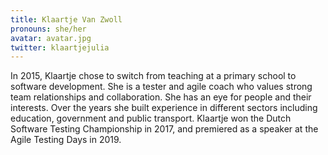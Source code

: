 ```yaml
---
title: Klaartje Van Zwoll
pronouns: she/her
avatar: avatar.jpg
twitter: klaartjejulia
---
```


In 2015, Klaartje chose to switch from teaching at a primary school to software development. She is a tester and agile coach who values strong team relationships and collaboration. She has an eye for people and their interests. Over the years she built experience in different sectors including education, government and public transport. Klaartje won the Dutch Software Testing Championship in 2017, and premiered as a speaker at the Agile Testing Days in 2019.
